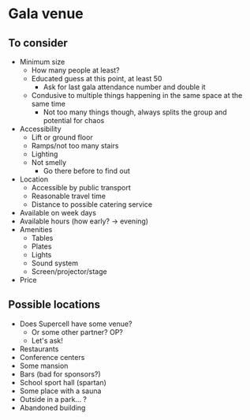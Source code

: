 # Gala venue

## To consider
- Minimum size
    - How many people at least?
    - Educated guess at this point, at least 50
        - Ask for last gala attendance number and double it
    - Condusive to multiple things happening in the same space at the same time
        - Not too many things though, always splits the group and potential for chaos
- Accessibility
    - Lift or ground floor
    - Ramps/not too many stairs
    - Lighting
    - Not smelly
        - Go there before to find out
- Location
    - Accessible by public transport
    - Reasonable travel time
    - Distance to possible catering service
- Available on week days
- Available hours (how early? -> evening)
- Amenities
    - Tables
    - Plates
    - Lights
    - Sound system
    - Screen/projector/stage
- Price

## Possible locations
- Does Supercell have some venue?
    - Or some other partner? OP?
    - Let's ask!
- Restaurants
- Conference centers
- Some mansion
- Bars (bad for sponsors?)
- School sport hall (spartan)
- Some place with a sauna
- Outside in a park... ?
- Abandoned building

